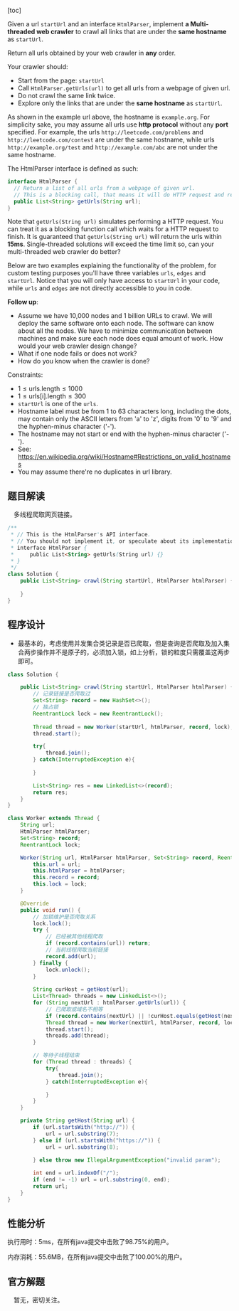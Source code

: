 [toc]

Given a url `startUrl` and an interface `HtmlParser`, implement **a Multi-threaded web crawler** to crawl all links that are under the **same hostname** as `startUrl`. 

Return all urls obtained by your web crawler in **any** order.

Your crawler should:

* Start from the page: `startUrl`
* Call `HtmlParser.getUrls(url)` to get all urls from a webpage of given url.
* Do not crawl the same link twice.
* Explore only the links that are under the **same hostname** as `startUrl`.



As shown in the example url above, the hostname is `example.org`. For simplicity sake, you may assume all urls use **http protocol** without any **port** specified. For example, the urls `http://leetcode.com/problems` and `http://leetcode.com/contest` are under the same hostname, while urls `http://example.org/test` and `http://example.com/abc` are not under the same hostname.

The HtmlParser interface is defined as such: 

```java
interface HtmlParser {
  // Return a list of all urls from a webpage of given url.
  // This is a blocking call, that means it will do HTTP request and return when this request is finished.
  public List<String> getUrls(String url);
}
```

Note that `getUrls(String url)` simulates performing a HTTP request. You can treat it as a blocking function call which waits for a HTTP request to finish. It is guaranteed that `getUrls(String url)` will return the urls within **15ms**.  Single-threaded solutions will exceed the time limit so, can your multi-threaded web crawler do better?

Below are two examples explaining the functionality of the problem, for custom testing purposes you'll have three variables `urls`, `edges` and `startUrl`. Notice that you will only have access to `startUrl` in your code, while `urls` and `edges` are not directly accessible to you in code.



**Follow up**:

* Assume we have 10,000 nodes and 1 billion URLs to crawl. We will deploy the same software onto each node. The software can know about all the nodes. We have to minimize communication between machines and make sure each node does equal amount of work. How would your web crawler design change?
* What if one node fails or does not work?
* How do you know when the crawler is done?



Constraints:

* $1 \le \text{urls.length} \le 1000$
* $1 \le \text{urls[i].length} \le 300$
* `startUrl` is one of the `urls`.
* Hostname label must be from 1 to 63 characters long, including the dots, may contain only the ASCII letters from 'a' to 'z', digits from '0' to '9' and the hyphen-minus character ('-').
* The hostname may not start or end with the hyphen-minus character ('-'). 
* See:  https://en.wikipedia.org/wiki/Hostname#Restrictions_on_valid_hostnames
* You may assume there're no duplicates in url library.



## 题目解读

&emsp;多线程爬取网页链接。

```java
/**
 * // This is the HtmlParser's API interface.
 * // You should not implement it, or speculate about its implementation
 * interface HtmlParser {
 *     public List<String> getUrls(String url) {}
 * }
 */
class Solution {
    public List<String> crawl(String startUrl, HtmlParser htmlParser) {
        
    }
}
```

## 程序设计

* 最基本的，考虑使用并发集合类记录是否已爬取，但是查询是否爬取及加入集合两步操作并不是原子的，必须加入锁，如上分析，锁的粒度只需覆盖这两步即可。

```java
class Solution {

    public List<String> crawl(String startUrl, HtmlParser htmlParser) {
        // 记录链接是否爬取过
        Set<String> record = new HashSet<>();
        // 独占锁
        ReentrantLock lock = new ReentrantLock();
        
        Thread thread = new Worker(startUrl, htmlParser, record, lock);
        thread.start();

        try{
            thread.join();
        } catch(InterruptedException e){
        
        }

        List<String> res = new LinkedList<>(record);
        return res;
    }
}

class Worker extends Thread {
    String url;
    HtmlParser htmlParser;
    Set<String> record;
    ReentrantLock lock;

    Worker(String url, HtmlParser htmlParser, Set<String> record, ReentrantLock lock) {
        this.url = url;
        this.htmlParser = htmlParser;
        this.record = record;
        this.lock = lock;
    }

    @Override
    public void run() {
        // 加锁维护是否爬取关系
        lock.lock();
        try {
            // 已经被其他线程爬取
            if (record.contains(url)) return;
            // 当前线程爬取当前链接
            record.add(url);
        } finally {
            lock.unlock();
        }
        
        String curHost = getHost(url);
        List<Thread> threads = new LinkedList<>();
        for (String nextUrl : htmlParser.getUrls(url)) {
            // 已爬取或域名不相等
            if (record.contains(nextUrl) || !curHost.equals(getHost(nextUrl))) continue;
            Thread thread = new Worker(nextUrl, htmlParser, record, lock);
            thread.start();
            threads.add(thread);
        }

        // 等待子线程结束
        for (Thread thread : threads) {
            try{
                thread.join();
            } catch(InterruptedException e){

            }
        }
    }

    private String getHost(String url) {
        if (url.startsWith("http://")) {
            url = url.substring(7);
        } else if (url.startsWith("https://")) {
            url = url.substring(8);

        } else throw new IllegalArgumentException("invalid param");
        
        int end = url.indexOf("/");
        if (end != -1) url = url.substring(0, end);
        return url;
    }
}
```

## 性能分析

执行用时：5ms，在所有java提交中击败了98.75%的用户。

内存消耗：55.6MB，在所有java提交中击败了100.00%的用户。

## 官方解题

&emsp;暂无，密切关注。